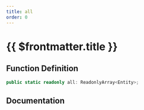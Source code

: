 ```yaml
---
title: all
order: 0
---
```


# {{ $frontmatter.title }}

## Function Definition

```ts
public static readonly all: ReadonlyArray<Entity>;
```

## Documentation

<!--@include: ./parts/all.md-->

